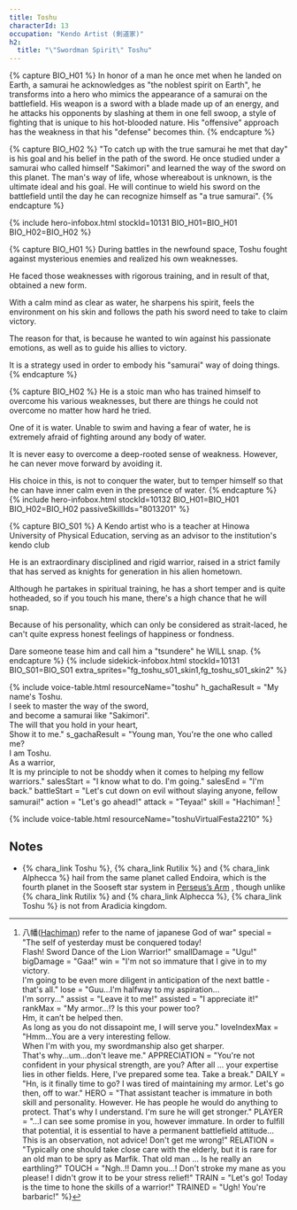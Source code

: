 ```yaml
---
title: Toshu
characterId: 13
occupation: "Kendo Artist (剣道家)"
h2:
  title: "\"Swordman Spirit\" Toshu"
---
```


{% capture BIO_H01 %}
In honor of a man he once met when he landed on Earth, a samurai he acknowledges as "the noblest spirit on Earth", he transforms into a hero who mimics the appearance of a samurai on the battlefield.
His weapon is a sword with a blade made up of an energy, and he attacks his opponents by slashing at them in one fell swoop, a style of fighting that is unique to his hot-blooded nature.
His "offensive" approach has the weakness in that his "defense" becomes thin.
{% endcapture %}

{% capture BIO_H02 %}
"To catch up with the true samurai he met that day" is his goal and his belief in the path of the sword.
He once studied under a samurai who called himself "Sakimori" and learned the way of the sword on this planet.
The man's way of life, whose whereabout is unknown, is the ultimate ideal and his goal.
He will continue to wield his sword on the battlefield until the day he can recognize himself as "a true samurai".
{% endcapture %}

{% include hero-infobox.html stockId=10131 BIO_H01=BIO_H01 BIO_H02=BIO_H02 %}

{% capture BIO_H01 %}
During battles in the newfound space, Toshu fought against mysterious enemies and realized his own weaknesses. 

He faced those weaknesses with rigorous training, and in result of that, obtained a new form. 

With a calm mind as clear as water, he sharpens his spirit, feels the environment on his skin and follows the path his sword need to take to claim victory. 

The reason for that, is because he wanted to win against his passionate emotions, as well as to guide his allies to victory. 

It is a strategy used in order to embody his "samurai" way of doing things.
{% endcapture %}

{% capture BIO_H02 %}
He is a stoic man who has trained himself to overcome his various weaknesses, but there are things he could not overcome no matter how hard he tried.

One of it is water. Unable to swim and having a fear of water, he is extremely afraid of fighting around any body of water.

It is never easy to overcome a deep-rooted sense of weakness. However, he can never move forward by avoiding it.

His choice in this, is not to conquer the water, but to temper himself so that he can have inner calm even in the presence of water.
{% endcapture %}
{% include hero-infobox.html stockId=10132 BIO_H01=BIO_H01 BIO_H02=BIO_H02 passiveSkillIds="8013201" %}

{% capture BIO_S01 %}
A Kendo artist who is a teacher at Hinowa University of Physical Education, serving as an advisor to the institution's kendo club

He is an extraordinary disciplined and rigid warrior, raised in a strict family that has served as knights for generation in his alien hometown.

Although he partakes in spiritual training, he has a short temper and is quite hotheaded, so if you touch his mane, there's a high chance that he will snap.

Because of his personality, which can only be considered as strait-laced, he can't quite express honest feelings of happiness or fondness.

Dare someone tease him and call him a "tsundere" he WILL snap.
{% endcapture %}
{% include sidekick-infobox.html stockId=10131 BIO_S01=BIO_S01 extra_sprites="fg_toshu_s01_skin1,fg_toshu_s01_skin2" %}

{% include voice-table.html resourceName="toshu"
h_gachaResult = "My name's Toshu.<br>I seek to master the way of the sword,<br>and become a samurai like &quot;Sakimori&quot;.<br>The will that you hold in your heart,<br>Show it to me."
s_gachaResult = "Young man, You're the one who called me?<br>I am Toshu.<br>As a warrior,<br>It is my principle to not be shoddy when it comes to helping my fellow warriors."
salesStart = "I know what to do. I'm going."
salesEnd = "I'm back."
battleStart = "Let's cut down on evil without slaying anyone, fellow samurai!"
action = "Let's go ahead!"
attack = "Teyaa!"
skill = "Hachiman! [^1]

[^1]: 八幡([Hachiman](https://en.wikipedia.org/wiki/Hachiman)) refer to the name of japanese God of war"
special = "The self of yesterday must be conquered today!<br>Flash! Sword Dance of the Lion Warrior!"
smallDamage = "Ugu!"
bigDamage = "Gaa!"
win = "I'm not so immature that I give in to my victory.<br>I'm going to be even more diligent in anticipation of the next battle - that's all."
lose = "Guu...I'm halfway to my aspiration...<br>I'm sorry..."
assist = "Leave it to me!"
assisted = "I appreciate it!"
rankMax = "My armor…!? Is this your power too?<br>Hm, it can’t be helped then.<br>As long as you do not dissapoint me, I will serve you."
loveIndexMax = "Hmm…You are a very interesting fellow.<br>When I'm with you, my swordmanship also get sharper.<br>That's why...um...don't leave me."
APPRECIATION = "You're not confident in your physical strength, are you?  After all ... your expertise lies in other fields. Here, I've prepared some tea. Take a break."
DAILY = "Hn, is it finally time to go?  I was tired of maintaining my armor.  Let's go then, off to war."
HERO = "That assistant teacher is immature in both skill and personality.  However.  He has people he would do anything to protect.  That's why I understand.  I'm sure he will get stronger."
PLAYER = "…I can see some promise in you, however immature.  In order to fulfill that potential, it is essential to have a permanent battlefield attitude… This is an observation, not advice!  Don't get me wrong!"
RELATION = "Typically one should take close care with the elderly, but it is rare for an old man to be spry as Marfik.  That old man ... Is he really an earthling?"
TOUCH = "Ngh..!! Damn you...! Don't stroke my mane as you please! I didn't grow it to be your stress relief!"
TRAIN = "Let's go! Today is the time to hone the skills of a warrior!"
TRAINED = "Ugh! You're barbaric!"
%}

{% include voice-table.html resourceName="toshuVirtualFesta2210"
%}

## Notes

- {% chara_link Toshu %}, {% chara_link Rutilix %} and {% chara_link Alphecca %} hail from the same planet called Endoira, which is the fourth planet in the Sooseft star system in [Perseus’s Arm](https://en.wikipedia.org/wiki/Perseus_Arm) , though unlike {% chara_link Rutilix %} and {% chara_link Alphecca %}, {% chara_link Toshu %} is not from Aradicia kingdom.
